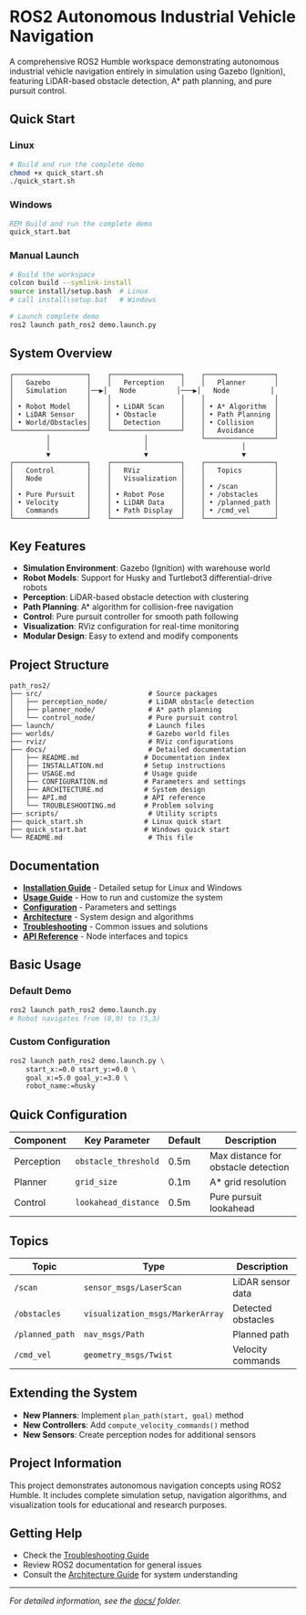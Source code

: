# ROS2 Autonomous Industrial Vehicle Navigation

A comprehensive ROS2 Humble workspace demonstrating autonomous industrial vehicle navigation entirely in simulation using Gazebo (Ignition), featuring LiDAR-based obstacle detection, A* path planning, and pure pursuit control.

## Quick Start

### Linux
```bash
# Build and run the complete demo
chmod +x quick_start.sh
./quick_start.sh
```

### Windows
```cmd
REM Build and run the complete demo
quick_start.bat
```

### Manual Launch
```bash
# Build the workspace
colcon build --symlink-install
source install/setup.bash  # Linux
# call install\setup.bat   # Windows

# Launch complete demo
ros2 launch path_ros2 demo.launch.py
```

## System Overview

```
┌──────────────────┐    ┌─────────────────┐    ┌─────────────────┐
│   Gazebo         │    │   Perception    │    │   Planner       │
│   Simulation     │──▶│   Node          │───▶│   Node          │
│                  │    │                 │    │                 │
│ • Robot Model    │    │ • LiDAR Scan    │    │ • A* Algorithm  │
│ • LiDAR Sensor   │    │ • Obstacle      │    │ • Path Planning │
│ • World/Obstacles│    │   Detection     │    │ • Collision     │
└──────────────────┘    └─────────────────┘    │   Avoidance     │
         │                       │             └─────────────────┘
         │                       │                       │
         ▼                       ▼                       ▼
┌──────────────────┐    ┌─────────────────┐    ┌─────────────────┐
│   Control        │    │   RViz          │    │   Topics        │
│   Node           │    │   Visualization │    │                 │
│                  │    │                 │    │ • /scan         │
│ • Pure Pursuit   │    │ • Robot Pose    │    │ • /obstacles    │
│ • Velocity       │    │ • LiDAR Data    │    │ • /planned_path │
│   Commands       │    │ • Path Display  │    │ • /cmd_vel      │
└──────────────────┘    └─────────────────┘    └─────────────────┘
```

## Key Features

- **Simulation Environment**: Gazebo (Ignition) with warehouse world
- **Robot Models**: Support for Husky and Turtlebot3 differential-drive robots
- **Perception**: LiDAR-based obstacle detection with clustering
- **Path Planning**: A* algorithm for collision-free navigation
- **Control**: Pure pursuit controller for smooth path following
- **Visualization**: RViz configuration for real-time monitoring
- **Modular Design**: Easy to extend and modify components

## Project Structure

```
path_ros2/
├── src/                          # Source packages
│   ├── perception_node/          # LiDAR obstacle detection
│   ├── planner_node/             # A* path planning
│   └── control_node/             # Pure pursuit control
├── launch/                       # Launch files
├── worlds/                       # Gazebo world files
├── rviz/                         # RViz configurations
├── docs/                         # Detailed documentation
│   ├── README.md                # Documentation index
│   ├── INSTALLATION.md          # Setup instructions
│   ├── USAGE.md                 # Usage guide
│   ├── CONFIGURATION.md         # Parameters and settings
│   ├── ARCHITECTURE.md          # System design
│   ├── API.md                   # API reference
│   └── TROUBLESHOOTING.md       # Problem solving
├── scripts/                      # Utility scripts
├── quick_start.sh               # Linux quick start
├── quick_start.bat              # Windows quick start
└── README.md                     # This file
```

## Documentation

- **[Installation Guide](docs/INSTALLATION.md)** - Detailed setup for Linux and Windows
- **[Usage Guide](docs/USAGE.md)** - How to run and customize the system
- **[Configuration](docs/CONFIGURATION.md)** - Parameters and settings
- **[Architecture](docs/ARCHITECTURE.md)** - System design and algorithms
- **[Troubleshooting](docs/TROUBLESHOOTING.md)** - Common issues and solutions
- **[API Reference](docs/API.md)** - Node interfaces and topics

## Basic Usage

### Default Demo
```bash
ros2 launch path_ros2 demo.launch.py
# Robot navigates from (0,0) to (5,3)
```

### Custom Configuration
```bash
ros2 launch path_ros2 demo.launch.py \
    start_x:=0.0 start_y:=0.0 \
    goal_x:=5.0 goal_y:=3.0 \
    robot_name:=husky
```

## Quick Configuration

| Component | Key Parameter | Default | Description |
|-----------|---------------|---------|-------------|
| Perception | `obstacle_threshold` | 0.5m | Max distance for obstacle detection |
| Planner | `grid_size` | 0.1m | A* grid resolution |
| Control | `lookahead_distance` | 0.5m | Pure pursuit lookahead |

## Topics

| Topic | Type | Description |
|-------|------|-------------|
| `/scan` | `sensor_msgs/LaserScan` | LiDAR sensor data |
| `/obstacles` | `visualization_msgs/MarkerArray` | Detected obstacles |
| `/planned_path` | `nav_msgs/Path` | Planned path |
| `/cmd_vel` | `geometry_msgs/Twist` | Velocity commands |

## Extending the System

- **New Planners**: Implement `plan_path(start, goal)` method
- **New Controllers**: Add `compute_velocity_commands()` method
- **New Sensors**: Create perception nodes for additional sensors

## Project Information

This project demonstrates autonomous navigation concepts using ROS2 Humble. It includes complete simulation setup, navigation algorithms, and visualization tools for educational and research purposes.

## Getting Help

- Check the [Troubleshooting Guide](docs/TROUBLESHOOTING.md)
- Review ROS2 documentation for general issues
- Consult the [Architecture Guide](docs/ARCHITECTURE.md) for system understanding

---

*For detailed information, see the [docs/](docs/) folder.*

